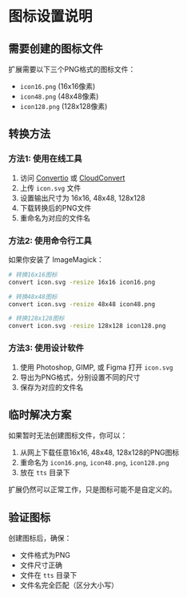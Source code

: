 # 图标设置说明

## 需要创建的图标文件

扩展需要以下三个PNG格式的图标文件：

- `icon16.png` (16x16像素)
- `icon48.png` (48x48像素) 
- `icon128.png` (128x128像素)

## 转换方法

### 方法1: 使用在线工具

1. 访问 [Convertio](https://convertio.co/svg-png/) 或 [CloudConvert](https://cloudconvert.com/svg-to-png)
2. 上传 `icon.svg` 文件
3. 设置输出尺寸为 16x16, 48x48, 128x128
4. 下载转换后的PNG文件
5. 重命名为对应的文件名

### 方法2: 使用命令行工具

如果你安装了 ImageMagick：

```bash
# 转换16x16图标
convert icon.svg -resize 16x16 icon16.png

# 转换48x48图标
convert icon.svg -resize 48x48 icon48.png

# 转换128x128图标
convert icon.svg -resize 128x128 icon128.png
```

### 方法3: 使用设计软件

1. 使用 Photoshop, GIMP, 或 Figma 打开 `icon.svg`
2. 导出为PNG格式，分别设置不同的尺寸
3. 保存为对应的文件名

## 临时解决方案

如果暂时无法创建图标文件，你可以：

1. 从网上下载任意16x16, 48x48, 128x128的PNG图标
2. 重命名为 `icon16.png`, `icon48.png`, `icon128.png`
3. 放在 `tts` 目录下

扩展仍然可以正常工作，只是图标可能不是自定义的。

## 验证图标

创建图标后，确保：
- 文件格式为PNG
- 文件尺寸正确
- 文件在 `tts` 目录下
- 文件名完全匹配（区分大小写）
